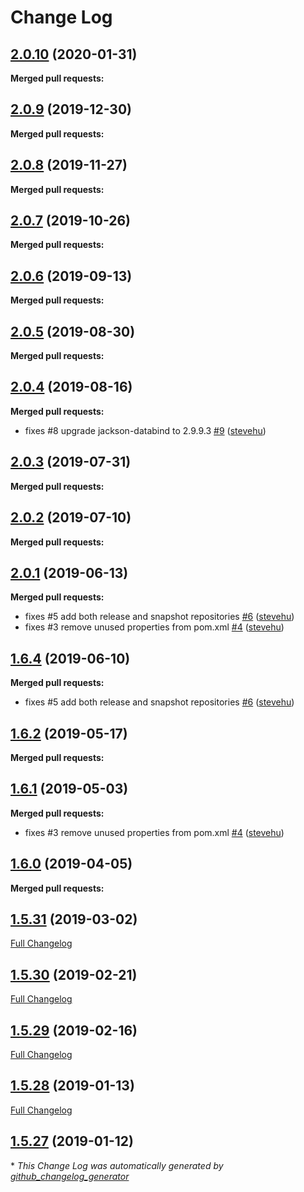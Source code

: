 # Change Log

## [2.0.10](https://github.com/networknt/light-tram-kafka/tree/2.0.10) (2020-01-31)


**Merged pull requests:**


## [2.0.9](https://github.com/networknt/light-tram-kafka/tree/2.0.9) (2019-12-30)


**Merged pull requests:**


## [2.0.8](https://github.com/networknt/light-tram-kafka/tree/2.0.8) (2019-11-27)


**Merged pull requests:**


## [2.0.7](https://github.com/networknt/light-tram-kafka/tree/2.0.7) (2019-10-26)


**Merged pull requests:**


## [2.0.6](https://github.com/networknt/light-tram-kafka/tree/2.0.6) (2019-09-13)


**Merged pull requests:**


## [2.0.5](https://github.com/networknt/light-tram-kafka/tree/2.0.5) (2019-08-30)


**Merged pull requests:**




## [2.0.4](https://github.com/networknt/light-tram-kafka/tree/2.0.4) (2019-08-16)


**Merged pull requests:**


- fixes \#8 upgrade jackson-databind to 2.9.9.3 [\#9](https://github.com/networknt/light-tram-kafka/pull/9) ([stevehu](https://github.com/stevehu))
## [2.0.3](https://github.com/networknt/light-tram-kafka/tree/2.0.3) (2019-07-31)


**Merged pull requests:**




## [2.0.2](https://github.com/networknt/light-tram-kafka/tree/2.0.2) (2019-07-10)


**Merged pull requests:**


## [2.0.1](https://github.com/networknt/light-tram-kafka/tree/2.0.1) (2019-06-13)


**Merged pull requests:**


- fixes \#5 add both release and snapshot repositories [\#6](https://github.com/networknt/light-tram-kafka/pull/6) ([stevehu](https://github.com/stevehu))
- fixes \#3 remove unused properties from pom.xml [\#4](https://github.com/networknt/light-tram-kafka/pull/4) ([stevehu](https://github.com/stevehu))
## [1.6.4](https://github.com/networknt/light-tram-kafka/tree/1.6.4) (2019-06-10)


**Merged pull requests:**


- fixes \#5 add both release and snapshot repositories [\#6](https://github.com/networknt/light-tram-kafka/pull/6) ([stevehu](https://github.com/stevehu))
## [1.6.2](https://github.com/networknt/light-tram-kafka/tree/1.6.2) (2019-05-17)


**Merged pull requests:**


## [1.6.1](https://github.com/networknt/light-tram-kafka/tree/1.6.1) (2019-05-03)


**Merged pull requests:**


- fixes \#3 remove unused properties from pom.xml [\#4](https://github.com/networknt/light-tram-kafka/pull/4) ([stevehu](https://github.com/stevehu))
## [1.6.0](https://github.com/networknt/light-tram-kafka/tree/1.6.0) (2019-04-05)


**Merged pull requests:**


## [1.5.31](https://github.com/networknt/light-tram-kafka/tree/1.5.31) (2019-03-02)
[Full Changelog](https://github.com/networknt/light-tram-kafka/compare/1.5.30...1.5.31)

## [1.5.30](https://github.com/networknt/light-tram-kafka/tree/1.5.30) (2019-02-21)
[Full Changelog](https://github.com/networknt/light-tram-kafka/compare/1.5.29...1.5.30)

## [1.5.29](https://github.com/networknt/light-tram-kafka/tree/1.5.29) (2019-02-16)
[Full Changelog](https://github.com/networknt/light-tram-kafka/compare/1.5.28...1.5.29)

## [1.5.28](https://github.com/networknt/light-tram-kafka/tree/1.5.28) (2019-01-13)
[Full Changelog](https://github.com/networknt/light-tram-kafka/compare/1.5.27...1.5.28)

## [1.5.27](https://github.com/networknt/light-tram-kafka/tree/1.5.27) (2019-01-12)


\* *This Change Log was automatically generated by [github_changelog_generator](https://github.com/skywinder/Github-Changelog-Generator)*

